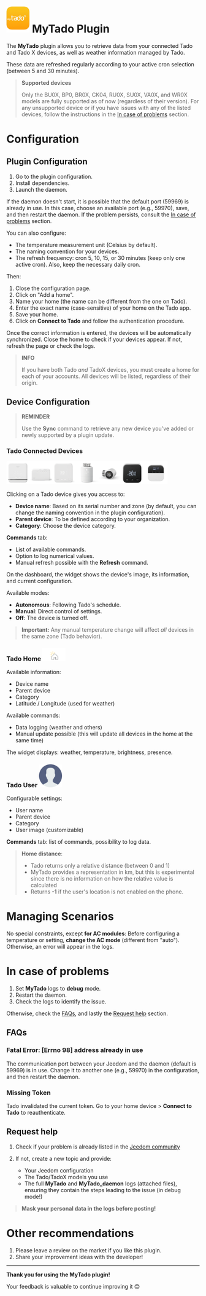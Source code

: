 # <img src="../images/MyTado_icon.png" width="60"/> MyTado Plugin

The **MyTado** plugin allows you to retrieve data from your connected Tado and Tado X devices, as well as weather information managed by Tado.

These data are refreshed regularly according to your active cron selection (between 5 and 30 minutes).

> **Supported devices**
>
> Only the BU0X, BP0, BR0X, CK04, RU0X, SU0X, VA0X, and WR0X models are fully supported as of now (regardless of their version).
> For any unsupported device or if you have issues with any of the listed devices, follow the instructions in the [In case of problems](#in-case-of-problems) section.

# Configuration

## Plugin Configuration

1. Go to the plugin configuration.
2. Install dependencies.
3. Launch the daemon.

If the daemon doesn't start, it is possible that the default port (59969) is already in use. In this case, choose an available port (e.g., 59970), save, and then restart the daemon. If the problem persists, consult the [In case of problems](#in-case-of-problems) section.

You can also configure:
- The temperature measurement unit (Celsius by default).
- The naming convention for your devices.
- The refresh frequency: cron 5, 10, 15, or 30 minutes (keep only one active cron). Also, keep the necessary daily cron.

Then:

1. Close the configuration page.
2. Click on "Add a home".
3. Name your home (the name can be different from the one on Tado).
4. Enter the exact name (case-sensitive) of your home on the Tado app.
5. Save your home.
6. Click on **Connect to Tado** and follow the authentication procedure.

Once the correct information is entered, the devices will be automatically synchronized. Close the home to check if your devices appear. If not, refresh the page or check the logs.

> **INFO**
>
> If you have both Tado *and* TadoX devices, you must create a home for each of your accounts. All devices will be listed, regardless of their origin.

## Device Configuration

> **REMINDER**
>
> Use the **Sync** command to retrieve any new device you've added or newly supported by a plugin update.

### Tado Connected Devices
<img src="../images/WR0X.png" width="60"/><img src="../images/BU0X.png" width="60"/><img src="../images/RU0X.png" width="60"/><img src="../images/VA0X.png" width="60"/><img src="../images/VA04.png" width="60"/><img src="../images/RU04.png" width="60"/><img src="../images/CK04.png" width="60"/>

Clicking on a Tado device gives you access to:

- **Device name**: Based on its serial number and zone (by default, you can change the naming convention in the plugin configuration).
- **Parent device**: To be defined according to your organization.
- **Category**: Choose the device category.

**Commands** tab:
- List of available commands.
- Option to log numerical values.
- Manual refresh possible with the **Refresh** command.

On the dashboard, the widget shows the device's image, its information, and current configuration.

Available modes:
- **Autonomous**: Following Tado's schedule.
- **Manual**: Direct control of settings.
- **Off**: The device is turned off.

> **Important:**
> Any manual temperature change will affect *all* devices in the same zone (Tado behavior).

### Tado Home <img src="../images/HomeEq.svg" width="60"/>

Available information:
- Device name
- Parent device
- Category
- Latitude / Longitude (used for weather)

Available commands:
- Data logging (weather and others)
- Manual update possible (this will update all devices in the home at the same time)

The widget displays: weather, temperature, brightness, presence.

### Tado User <img src="../images/MyTado_user.png" width="60"/>

Configurable settings:
- User name
- Parent device
- Category
- User image (customizable)

**Commands** tab: list of commands, possibility to log data.

> **Home distance**:
> - Tado returns only a relative distance (between 0 and 1)
> - MyTado provides a representation in km, but this is experimental since there is no information on how the relative value is calculated
> - Returns **-1** if the user's location is not enabled on the phone.

# Managing Scenarios

No special constraints, except **for AC modules**:
Before configuring a temperature or setting, **change the AC mode** (different from "auto"). Otherwise, an error will appear in the logs.

# In case of problems

1. Set **MyTado** logs to **debug** mode.
2. Restart the daemon.
3. Check the logs to identify the issue.

Otherwise, check the [FAQs](#faqs), and lastly the [Request help](#request-help) section.

## FAQs

### Fatal Error: [Errno 98] address already in use

The communication port between your Jeedom and the daemon (default is 59969) is in use. Change it to another one (e.g., 59970) in the configuration, and then restart the daemon.

### Missing Token

Tado invalidated the current token. Go to your home device > **Connect to Tado** to reauthenticate.

## Request help

1. Check if your problem is already listed in the [Jeedom community](https://community.jeedom.com/tag/plugin-mytado)

2. If not, create a new topic and provide:
   - Your Jeedom configuration
   - The Tado/TadoX models you use
   - The full **MyTado** and **MyTado_daemon** logs (attached files), ensuring they contain the steps leading to the issue (in debug mode!)

> **Mask your personal data in the logs before posting!**

# Other recommendations

1. Please leave a review on the market if you like this plugin.
2. Share your improvement ideas with the developer!

---

**Thank you for using the MyTado plugin!**

Your feedback is valuable to continue improving it 😊
